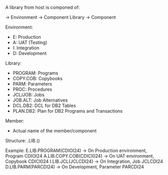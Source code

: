 A library from host is componed of:

<AMB> -> Environment
<LIBRARY> -> Component Library
<MEMBER> -> Component

Environment:
- E: Production
- A: UAT (Testing)
- I: Integration
- D: Development

Library:
- PROGRAM: Programs
- COPY.COB: Copybooks
- PARM: Parameters
- PROC: Procedures
- JCL/JOB: Jobs
- JOB.ALT: Job Alternatives
- DCL.DB2: DCL for DB2 Tables
- PLAN.DB2: Plan for DB2 Programs and Transactions

Member:
- Actual name of the member/component

Structure:
<AMB>.LIB.<LIBRARY>(<MEMBER>)

Example:
E.LIB.PROGRAM(CDIOI24) -> On Production environment, Program CDIOI24
A.LIB.COPY.COB(CDICI024) -> On UAT environment, Copybook CDICI024
I.LIB.JCL(JCLCDI24) -> On Integration, Job JCLCDI24
D.LIB.PARM(PARCDI24) -> On Development, Parameter PARCDI24